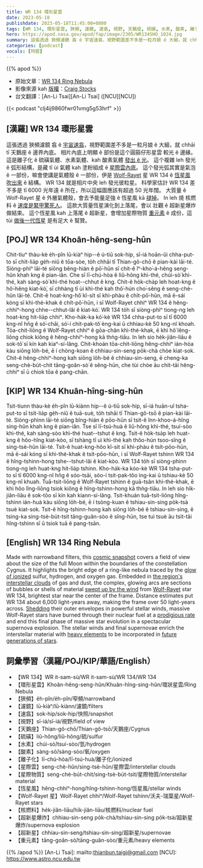 ```yaml
---
title: WR 134 環形星雲
date: 2023-05-18
publishdate: 2023-05-18T11:45:00+0800
tags: [WR 134, 環形星雲, 狹頻, 濾鏡, 速翕, 視野, 天鵝座, 硫磺, 水素, 酸素, 離子化, 星際雲, Wolf-Rayet 星, 恆星風, 核燃料, 超新星爆炸, 超新星, 重元素, 星際物質]
hero: https://apod.nasa.gov/apod/fap/image/2305/WR134SHO_1024.jpg
summary: 這張透過 狹頻濾鏡 翕 ê 宇宙速翕，視野範圍差不多是一粒月娘 ê 大細，就 chhāi tī 天鵝座 ê 邊界內底。
categories: [podcast]
vocals: [阿錕]
---
```


{{% apod %}}

- 原始文章：[WR 134 Ring Nebula](https://apod.nasa.gov/apod/ap230518.html)
- 影像來源 kah [版權][copyright]：[Craig Stocks](https://www.facebook.com/craigstocksphotography/)
- 台文翻譯：[An-Li Tsai][An-Li Tsai] ([NCU][NCU])

{{< podcast "clj4ij9860fwr01vmg5g53hrf" >}}

## [漢羅] WR 134 環形星雲
這張透過 狹頻濾鏡 翕 ê [宇宙速翕][cosmic snapshot]，視野範圍差不多是一粒月娘 ê 大細，就 chhāi tī 天鵝座 ê 邊界內底。
相片內底上明顯 ê 部份是這个圓箍仔形星雲 較光 ê 邊緣。
這是離子化 ê 硫磺氣體、水素氣體、kah 酸素氣體 [發出 ê 光][glow of ionized]。
這个複雜 leh 發光 ê 弧形結構，是藏 tī ùi 氣體 kah 塗粉組成 ê [星際雲內底][the region's interstellar clouds]。
這个發光弧其實是氣泡 ê 一部份，嘛會使講是氣體殼 ê 一部份，伊是 [Wolf-Rayet][Wolf-Rayet] 星 WR 134 ê [恆星風 吹出來][swept up by the wind] ê 結構。
WR 134 就是相片中央 leh 發光彼粒星。
科學家估計 WR 134 差不多是 tī 6000 光年遠 ê 所在，所以這幅圖應該有超過 50 光年闊。
大質量 ê Wolf-Rayet 星 ê 外層氣體殼，會去予能量足強 ê 恆星風 kā [褪掉][Shedding]。
In leh 燒 核燃料 ê [速度是緊甲驚死人][prodigious rate]。
這款大質量恆星演化到上落尾，會以 壯觀 ê 超新星爆炸做結束。
這个恆星風 kah 上落尾 ê 超新星，會增加星際物質 [重元素][heavy elements] ê 成份，這 tùi [做後一代恆星][future generations of stars] 是有足大 ê 幫贊。

## [POJ] WR 134 Khoân-hêng-seng-hûn
Chit-tiuⁿ thàu-kè e̍h-pîn lū-kiàⁿ hip--ê ú-tiū sok-hip, sī-iá hoān-ûi chha-put-to sī chi̍t-lia̍p ge̍h-niû ê tōa-sòe, to̍h chhāi tī Thian-gô-chō ê pian-kài lāi-té.
Siòng-phìⁿ lāi-té siōng bêng-hián ê pō͘-hūn sī chit-ê îⁿ-kho͘-á-hêng seng-hûn khah kng ê pian-iân.
Che sī lī-chú-hòa ê liû-hông khì-thé, chúi-sò͘ khì-thé, kah sàng-sò͘ khì-thé hoat--chhut ê kng.
Chit-ê ho̍k-cha̍p leh hoat-kng ê hô͘-hêng kiat-kò͘, sī chhàng tī ùi khì-thé kah thô͘-hún cho͘-sêng ê seng-chè-hûn lāi-té.
Chit-ê hoat-kng-hô͘ kî-si̍t sī khì-phàu ê chi̍t-pō͘-hūn, mā ē-sái kóng sī khì-thé-khak ê chi̍t-pō͘-hūn, i sī Wolf-Rayet chhiⁿ WR 134 ê hêng-chhiⁿ-hong chhe--chhut-lâi ê kiat-kò͘.
WR 134 to̍h sī siòng-phìⁿ tiong-ng leh hoat-kng hit-lia̍p chhiⁿ.
Kho-ha̍k-ka kó͘-kè WR 134 chha-put-to sī tī 6000 kng-nî hn̄g ê só͘-chāi, só͘-í chit-pak-tô͘ èng-kai ū chhiau-kè 50 kng-nî khoah.
Tōa-chit-liōng ê Wolf-Rayet chhiⁿ ê gōa-chân khì-thé-khak, ē khì hô͘ lêng-liōng chiok kiông ê hêng-chhiⁿ-hong kā thǹg-tiāu.
In leh sio he̍k-jiân-liāu ê sok-tō͘ sī kín kah kiaⁿ-sí-lâng.
Chit-khoán tōa-chit-liōng hêng-chhiⁿ ián-hòa kàu siōng lo̍h-bé, ē í chòng-koan ê chhiau-sin-seng po̍k-chà chòe kiat-sok.
Chit-ê hêng-chhiⁿ-hong kah siōng lo̍h-bé ê chhiau-sin-seng, ē cheng-ka seng-chè-bu̍t-chit tāng-goân-sò͘ ê sêng-hūn, che tùi chòe āu chi̍t-tāi hêng-chhiⁿ sī ū chiok tōa ê pang-chān.

## [KIP] WR 134 Khuân-hîng-sing-hûn
Tsit-tiunn thàu-kè e̍h-pîn lū-kiànn hip--ê ú-tiū sok-hip, sī-iá huān-uî tsha-put-to sī tsi̍t-lia̍p ge̍h-niû ê tuā-suè, to̍h tshāi tī Thian-gô-tsō ê pian-kài lāi-té.
Siòng-phìnn lāi-té siōng bîng-hián ê pōo-hūn sī tsit-ê înn-khoo-á-hîng sing-hûn khah kng ê pian-iân.
Tse sī lī-tsú-huà ê liû-hông khì-thé, tsuí-sòo khì-thé, kah sàng-sòo khì-thé huat--tshut ê kng.
Tsit-ê ho̍k-tsa̍p leh huat-kng ê hôo-hîng kiat-kòo, sī tshàng tī uì khì-thé kah thôo-hún tsoo-sîng ê sing-tsè-hûn lāi-té.
Tsit-ê huat-kng-hôo kî-si̍t sī khì-phàu ê tsi̍t-pōo-hūn, mā ē-sái kóng sī khì-thé-khak ê tsi̍t-pōo-hūn, i sī Wolf-Rayet tshinn WR 134 ê hîng-tshinn-hong tshe--tshut-lâi ê kiat-kòo.
WR 134 to̍h sī siòng-phìnn tiong-ng leh huat-kng hit-lia̍p tshinn.
Kho-ha̍k-ka kóo-kè WR 134 tsha-put-to sī tī 6000 kng-nî hn̄g ê sóo-tsāi, sóo-í tsit-pak-tôo ìng-kai ū tshiau-kè 50 kng-nî khuah.
Tuā-tsit-liōng ê Wolf-Rayet tshinn ê guā-tsân khì-thé-khak, ē khì hôo lîng-liōng tsiok kiông ê hîng-tshinn-hong kā thǹg-tiāu.
In leh sio hi̍k-jiân-liāu ê sok-tōo sī kín kah kiann-sí-lâng.
Tsit-khuán tuā-tsit-liōng hîng-tshinn ián-huà kàu siōng lo̍h-bé, ē í tsòng-kuan ê tshiau-sin-sing po̍k-tsà tsuè kiat-sok.
Tsit-ê hîng-tshinn-hong kah siōng lo̍h-bé ê tshiau-sin-sing, ē tsing-ka sing-tsè-bu̍t-tsit tāng-guân-sòo ê sîng-hūn, tse tuì tsuè āu tsi̍t-tāi hîng-tshinn sī ū tsiok tuā ê pang-tsān.

## [English] WR 134 Ring Nebula
Made with narrowband filters, this [cosmic snapshot][cosmic snapshot] covers a field of view about the size of the full Moon within the boundaries of the constellation Cygnus.
It highlights the bright edge of a ring-like nebula traced by the [glow of ionized][glow of ionized] sulfur, hydrogen, and oxygen gas.
Embedded in [the region's interstellar clouds][the region's interstellar clouds] of gas and dust, the complex, glowing arcs are sections of bubbles or shells of material [swept up by the wind][swept up by the wind] from [Wolf-Rayet][Wolf-Rayet] star WR 134, brightest star near the center of the frame.
Distance estimates put WR 134 about 6,000 light-years away, making the frame over 50 light-years across.
[Shedding][Shedding] their outer envelopes in powerful stellar winds, massive Wolf-Rayet stars have burned through their nuclear fuel at a [prodigious rate][prodigious rate] and end this final phase of massive star evolution in a spectacular supernova explosion.
The stellar winds and final supernovae enrich the interstellar material with [heavy elements][heavy elements] to be incorporated in [future generations of stars][future generations of stars].

## 詞彙學習（漢羅/POJ/KIP/華語/English）
- 【WR 134】WR it-sam-sù/WR it-sam-sù/WR 134/WR 134
- 【環形星雲】Khoân-hêng-seng-hûn/Khuân-hîng-sing-hûn/環狀星雲/Ring Nebula
- 【狹頻】e̍h-pîn/e̍h-pîn/窄頻/narrowband
- 【濾鏡】lū-kiàⁿ/lū-kiànn/濾鏡/filters
- 【速翕】sok-hip/sok-hip/快照/snapshot
- 【視野】sī-iá/sī-iá/視野/field of view
- 【天鵝座】Thian-gô-chō/Thian-gô-tsō/天鵝座/Cygnus
- 【硫磺】liû-hông/liû-hông/硫/sulfur
- 【水素】chúi-sò͘/tsuí-sòo/氫/hydrogen
- 【酸素】sàng-sò͘/sàng-sòo/氧/oxygen
- 【離子化】lī-chú-hòa/lī-tsú-huà/離子化/ionized
- 【星際雲】seng-chè-hûn/sing-tsè-hûn/星際雲/interstellar clouds
- 【星際物質】seng-chè-bu̍t-chit/sing-tsè-bu̍t-tsit/星際物質/interstellar material
- 【恆星風】hêng-chhiⁿ-hong/hîng-tshinn-hong/恆星風/stellar winds
- 【Wolf-Rayet 星】Wolf-Rayet chhiⁿ/Wolf-Rayet tshinn/沃夫-瑞葉星/Wolf-Rayet stars
- 【核燃料】he̍k-jiân-liāu/hi̍k-jiân-liāu/核燃料/nuclear fuel
- 【超新星爆炸】chhiau-sin-seng po̍k-chà/tshiau-sin-sing po̍k-tsà/超新星爆炸/supernova explosion
- 【超新星】chhiau-sin-seng/tshiau-sin-sing/超新星/supernovae
- 【重元素】tāng-goân-sò͘/tāng-guân-sòo/重元素/heavy elements

{{% /apod %}}
[An-Li Tsai]: mailto:thianbun.taigi@gmail.com
[NCU]: https://www.astro.ncu.edu.tw

[copyright]: https://apod.nasa.gov/apod/fap/lib/about_apod.html#srapply
[License]: https://creativecommons.org/licenses/by/2.0/

[cosmic snapshot]:https://utahdesertremote.com/image-gallery/
[glow of ionized]:https://www.cloudynights.com/topic/585450-ok-ill-ask-it-what-are-definitions-of-sho-and-hoo/
[the region's interstellar clouds]:https://apod.nasa.gov/apod/ap220609.html
[swept up by the wind]:https://apod.nasa.gov/apod/ap090915.html
[Wolf-Rayet]:https://apod.nasa.gov/apod/ap230318.html
[Shedding]:http://adsabs.harvard.edu/abs/1995A&A...304..491E
[prodigious rate]:http://chandra.harvard.edu/photo/2003/ngc6888/
[heavy elements]:https://apod.nasa.gov/apod/ap011026.html
[future generations of stars]:https://apod.nasa.gov/apod/ap120517.html
